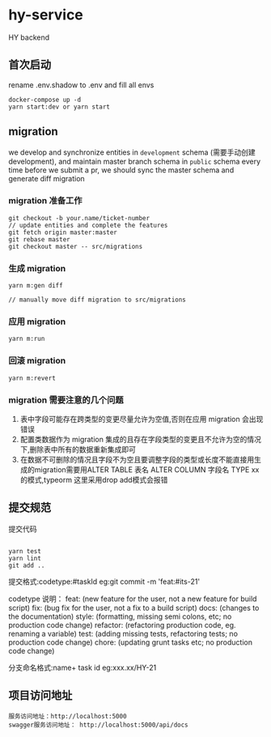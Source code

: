 # hy-service

HY backend

## 首次启动

rename .env.shadow to .env and fill all envs

```
docker-compose up -d
yarn start:dev or yarn start
```

## migration

we develop and synchronize entities in `development` schema (需要手动创建 development), and maintain master branch schema in `public` schema
every time before we submit a pr, we should sync the master schema and generate diff migration

### migration 准备工作

```
git checkout -b your.name/ticket-number
// update entities and complete the features
git fetch origin master:master
git rebase master
git checkout master -- src/migrations

```

### 生成 migration

```
yarn m:gen diff

// manually move diff migration to src/migrations
```

### 应用 migration

```
yarn m:run
```

### 回滚 migration

```
yarn m:revert
```

### migration 需要注意的几个问题

1. 表中字段可能存在跨类型的变更尽量允许为空值,否则在应用 migration 会出现错误 
2. 配置类数据作为 migration 集成的且存在字段类型的变更且不允许为空的情况下,删除表中所有的数据重新集成即可
3. 在数据不可删除的情况且字段不为空且要调整字段的类型或长度不能直接用生成的migration需要用ALTER TABLE 表名 ALTER COLUMN 字段名 TYPE xx 的模式,typeorm 这里采用drop add模式会报错

## 提交规范

提交代码

```

yarn test
yarn lint
git add ..

```

提交格式:codetype:#taskId eg:git commit -m 'feat:#its-21'

codetype 说明：
feat: (new feature for the user, not a new feature for build script)
fix: (bug fix for the user, not a fix to a build script)
docs: (changes to the documentation)
style: (formatting, missing semi colons, etc; no production code change)
refactor: (refactoring production code, eg. renaming a variable)
test: (adding missing tests, refactoring tests; no production code change)
chore: (updating grunt tasks etc; no production code change)

分支命名格式:name+ task id eg:xxx.xx/HY-21

## 项目访问地址

    服务访问地址：http://localhost:5000
    swagger服务访问地址： http://localhost:5000/api/docs
